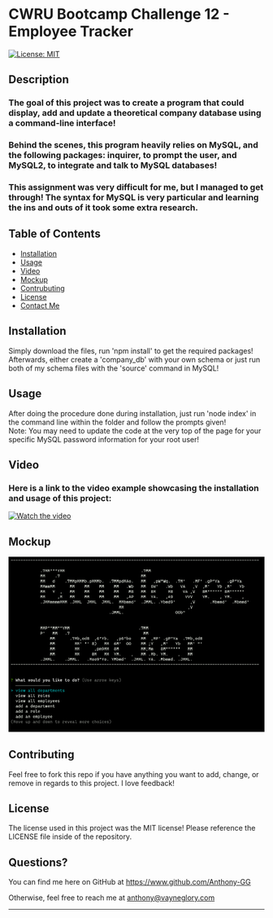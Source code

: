 # CWRU Bootcamp Challenge 12 - Employee Tracker

[![License: MIT](https://img.shields.io/badge/License-MIT-yellow.svg)](https://opensource.org/licenses/MIT)
    
## Description
    
### The goal of this project was to create a program that could display, add and update a theoretical company database using a command-line interface!
### Behind the scenes, this program heavily relies on MySQL, and the following packages: inquirer, to prompt the user, and MySQL2, to integrate and talk to MySQL databases!
### This assignment was very difficult for me, but I managed to get through! The syntax for MySQL is very particular and learning the ins and outs of it took some extra research.

## Table of Contents

- [Installation](#installation)
- [Usage](#usage)
- [Video](#video)
- [Mockup](#mockup)
- [Contrubuting](#contributing)
- [License](#license)
- [Contact Me](#questions)

## Installation

Simply download the files, run 'npm install' to get the required packages!<br>
Afterwards, either create a 'company_db' with your own schema or just run both of my schema files with the 'source' command in MySQL!

## Usage

After doing the procedure done during installation, just run 'node index' in the command line within the folder and follow the prompts given!<br>
Note: You may need to update the code at the very top of the page for your specific MySQL password information for your root user!

## Video

### Here is a link to the video example showcasing the installation and usage of this project:
[![Watch the video](https://img.youtube.com/vi/Hnxx6B_A7Uc/maxresdefault.jpg)](https://www.youtube.com/watch?v=Hnxx6B_A7Uc)

## Mockup
<div style="text-align:center">
    <img src="./assets/img/employee-tracker-final.png" width="1000px" alt="An example display of the command-line when the program is first started">
</div>

## Contributing

Feel free to fork this repo if you have anything you want to add, change, or remove in regards to this project. I love feedback!

## License

The license used in this project was the MIT license! Please reference the LICENSE file inside of the repository.

## Questions?

You can find me here on GitHub at https://www.github.com/Anthony-GG

Otherwise, feel free to reach me at anthony@vayneglory.com

---